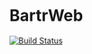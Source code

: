 BartrWeb
=========

[![Build Status](https://travis-ci.org/cpizzaia/BartrWeb.svg?branch=master)](http://travis-ci.org/cpizzaia/BartrWeb/)
